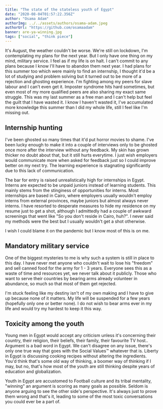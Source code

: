 ```yaml
---
title: "The state of the stateless youth of Egypt"
date: "2020-08-04T01:57:22.356Z"
author: "Osama Adam"
authorImg: ../../assets/authors/osama-adam.jpeg
authorUrl: "https://github.com/osamaadam"
banner: are-ya-winning.jpg
tags: ["social", "think piece"]
---
```


It's August, the weather couldn't be worse. We're still on lockdown, I'm contemplating my plans for the next year. But I only have
one thing on my mind, military service. I feel as if my life is on halt. I can't commit to any plans because I know I'll have to
abandon them next year. I had plans for this summer too which were mainly to find an internship, I thought it'd be a lot of studying
and problem solving but it turned out to be more of a rejection and ghosting experience. I'm fighting among my peers for slave
labour and I can't even get it. Imposter syndrome hits hard sometimes, but even most of my more qualified peers are also sharing my
exact same struggle. This was my last summer as a free man and I can't help but feel the guilt that I have wasted it. I know I
haven't wasted it, I've accumulated more knowledge this summer than I did my whole life, still I feel like I'm missing out.

## Internship hunting

I've been ghosted so many times that it'd put horror movies to shame. I've been lucky enough to make it into a couple of interviews
only to be ghosted once more after the interview without any feedback. My skin has grown thicker no doubt about that, but it still
hurts everytime. I just wish employers would communicate more when asked for feedback just so I could improve better on my next try.
The learning experience is stagnating significantly due to this lack of communication.

The bar for entry is raised unrealistically high for internships in Egypt. Interns are expected to be unpaid juniors instead of
learning students. This mainly stems from the stinginess of opportunities for interns. Most internships are based in Cairo, where
employers usually wouldn't employ interns from external provinces, maybe juniors but almost always never interns. I have resorted to
desperate measures to hide my residence on my resume just to get a shot, although I admittedly had a couple of awkward screenings
that went like "So you don't reside in Cairo, huh?". I never said my methods were the best but I usually wouldn't get a shot
otherwise.

I wish I could blame it on the pandemic but I know most of this is on me.

## Mandatory military service

One of the biggest mysteries to me is why such a system is still in place to this day. I have never met anyone who couldn't wait to
lose his "freedom" and sell canned food for the army for 1 - 3 years. Everyone sees this as a waste of time and resources yet, we
never talk about it publicly. Those who want to serve their countries by bearing arms already volunteer in abundance, so much so
that most of them get rejected.

I'm stuck feeling like my destiny isn't of my own making and I have to give up because none of it matters. My life will be suspended
for a few years (hopefully only one or better none). I do not wish to bear arms ever in my life and would try my hardest to keep it
this way.

## Toxicity among the youth

Young men in Egypt would accept any criticism unless it's concerning their country, their religion, their beliefs, their family,
their favourite TV host.. Argument is a bad word in Egypt. We can't disagree on any issue, there's only one true way that goes with
the Social Values™ whatever that is. Liberty in Egypt is discussing cooking recipes without altering the ingredients.
You'd think that's some old way of thinking, a boomer way of thinking if I may, but no, that's how most of the youth are still
thinking despite years of education and globalization.

Youth in Egypt are accustomed to Football culture and its tribal mentality, "winning" an argument is scoring as many goals as
possible. Seldom is anyone arguing to see the other side's perspective. It's always just to prove them wrong and that's it, leading
to some of the most toxic conversations you could ever be a part of.